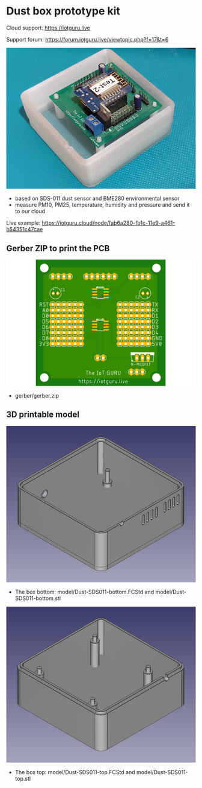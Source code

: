 # Dust box prototype kit

Cloud support: https://iotguru.live

Support forum: https://forum.iotguru.live/viewtopic.php?f=17&t=6

![Schema](https://github.com/IoTGuruLive/dust_box/blob/master/images/box.jpg)

- based on SDS-011 dust sensor and BME280 environmental sensor
- measure PM10, PM25, temperature, humidity and pressure and send it to our cloud

Live example: https://iotguru.cloud/node/fab6a280-fb1c-11e9-a461-b54351c47cae

## Gerber ZIP to print the PCB

![Schema](https://github.com/IoTGuruLive/dust_box/blob/master/images/pcb_top.png)

* gerber/gerber.zip

## 3D printable model

![Schema](https://github.com/IoTGuruLive/dust_box/blob/master/images/3d_model_bottom.png)

* The box bottom: model/Dust-SDS011-bottom.FCStd and model/Dust-SDS011-bottom.stl

![Schema](https://github.com/IoTGuruLive/dust_box/blob/master/images/3d_model_top.png)

* The box top: model/Dust-SDS011-top.FCStd and model/Dust-SDS011-top.stl

